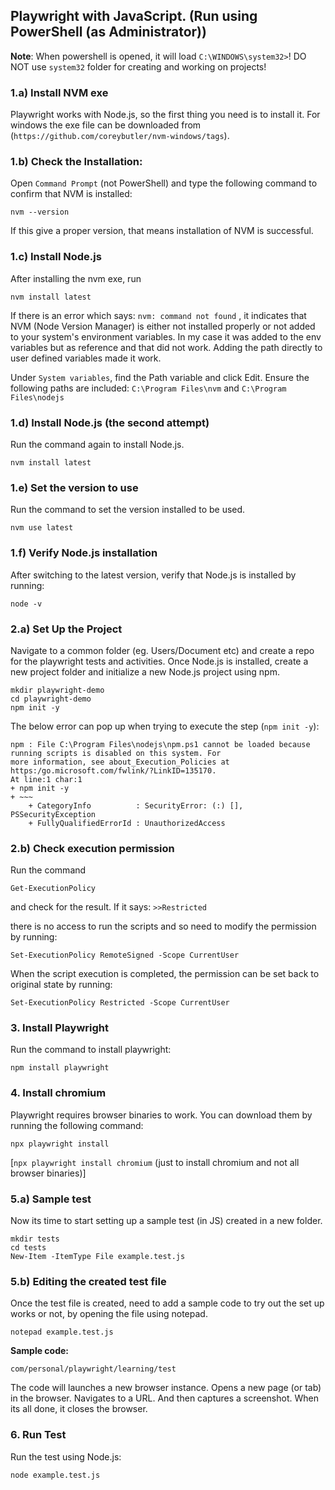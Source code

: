 ## Playwright with JavaScript. (Run using PowerShell (as Administrator))
**Note**: When powershell is opened, it will load  `C:\WINDOWS\system32>`! DO NOT use  `system32` folder for creating and working on projects!

### 1.a) Install NVM exe

Playwright works with Node.js, so the first thing you need is to install it.
For windows the exe file can be downloaded from (`https://github.com/coreybutler/nvm-windows/tags`).

### 1.b) Check the Installation:

Open `Command Prompt` (not PowerShell) and type the following command to confirm that NVM is installed: 
```
nvm --version
```
If this give a proper version, that means installation of NVM is successful.

### 1.c) Install Node.js
After installing the nvm exe, run 
```
nvm install latest
```

If there is an error which says:
`nvm: command not found`
, it indicates that NVM (Node Version Manager) is either not installed properly or not added to your system's environment variables. In my case it was added to
the env variables but as reference and that did not work. Adding the path directly to user defined variables made it work.

Under `System variables`, find the Path variable and click Edit.
Ensure the following paths are included: `C:\Program Files\nvm` and `C:\Program Files\nodejs`

### 1.d) Install Node.js (the second attempt)
Run the command again to install Node.js.
```
nvm install latest
```

### 1.e) Set the version to use
Run the command to set the version installed to be used.
```
nvm use latest
```

### 1.f) Verify Node.js installation
After switching to the latest version, verify that Node.js is installed by running: 
```
node -v
```

### 2.a) Set Up the Project
Navigate to a common folder (eg. Users/Document etc) and create a repo for the playwright tests and activities.
Once Node.js is installed, create a new project folder and initialize a new Node.js project using npm.

```
mkdir playwright-demo
cd playwright-demo
npm init -y
```

The below error can pop up when trying to execute the step (`npm init -y`):
```
npm : File C:\Program Files\nodejs\npm.ps1 cannot be loaded because running scripts is disabled on this system. For
more information, see about_Execution_Policies at https:/go.microsoft.com/fwlink/?LinkID=135170.
At line:1 char:1
+ npm init -y
+ ~~~
    + CategoryInfo          : SecurityError: (:) [], PSSecurityException
    + FullyQualifiedErrorId : UnauthorizedAccess
```

### 2.b) Check execution permission
Run the command  
```
Get-ExecutionPolicy
```
and check for the result. If it says:
`>>Restricted`

there is no access to run the scripts and so need to modify the permission by running:
```
Set-ExecutionPolicy RemoteSigned -Scope CurrentUser
```

When the script execution is completed, the permission can be set back to original state by running:
```
Set-ExecutionPolicy Restricted -Scope CurrentUser
```

### 3. Install Playwright

Run the command to install playwright:
```
npm install playwright
```

### 4. Install chromium

Playwright requires browser binaries to work. You can download them by running the following command:
```
npx playwright install
```
[`npx playwright install chromium` (just to install chromium and not all browser binaries)]


### 5.a) Sample test
Now its time to start setting up a sample test (in JS) created in a new folder.
```
mkdir tests
cd tests
New-Item -ItemType File example.test.js
```

### 5.b) Editing the created test file
Once the test file is created, need to add a sample code to try out the set up works or not, by opening the file using notepad.
```
notepad example.test.js
```

**Sample code:**

`com/personal/playwright/learning/test`

The code will launches a new browser instance. Opens a new page (or tab) in the browser. Navigates to a URL. And then captures a screenshot.
When its all done, it closes the browser.

### 6. Run Test
Run the test using Node.js:
```
node example.test.js
```

